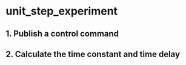 # unit_step_experiment

## 1. Publish a control command

## 2. Calculate the time constant and time delay
